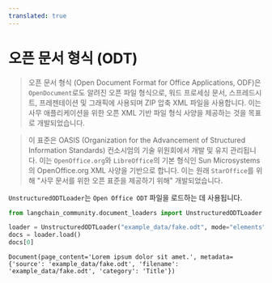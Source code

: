 ```yaml
---
translated: true
---
```


# 오픈 문서 형식 (ODT)

>오픈 문서 형식 (Open Document Format for Office Applications, ODF)은 `OpenDocument`로도 알려진 오픈 파일 형식으로, 워드 프로세싱 문서, 스프레드시트, 프레젠테이션 및 그래픽에 사용되며 ZIP 압축 XML 파일을 사용합니다. 이는 사무 애플리케이션을 위한 오픈 XML 기반 파일 형식 사양을 제공하는 것을 목표로 개발되었습니다.

>이 표준은 OASIS (Organization for the Advancement of Structured Information Standards) 컨소시엄의 기술 위원회에서 개발 및 유지 관리됩니다. 이는 `OpenOffice.org`와 `LibreOffice`의 기본 형식인 Sun Microsystems의 OpenOffice.org XML 사양을 기반으로 합니다. 이는 원래 `StarOffice`를 위해 "사무 문서를 위한 오픈 표준을 제공하기 위해" 개발되었습니다.

`UnstructuredODTLoader`는 `Open Office ODT` 파일을 로드하는 데 사용됩니다.

```python
from langchain_community.document_loaders import UnstructuredODTLoader
```

```python
loader = UnstructuredODTLoader("example_data/fake.odt", mode="elements")
docs = loader.load()
docs[0]
```

```output
Document(page_content='Lorem ipsum dolor sit amet.', metadata={'source': 'example_data/fake.odt', 'filename': 'example_data/fake.odt', 'category': 'Title'})
```
